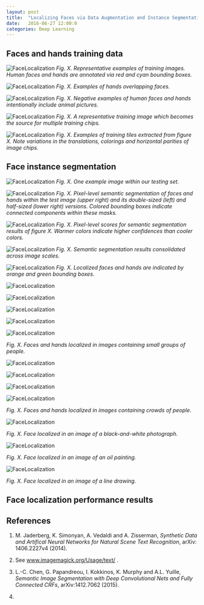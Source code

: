 ```yaml
---
layout: post
title:  "Localizing Faces via Data Augmentation and Instance Segmentation"
date:   2016-06-27 12:00:0
categories: Deep Learning
---
```


## Faces and hands training data

![FaceLocalization]({{site.url}}/blog/images/face_localization/training_images/training_montage.png)
*Fig. X. Representative examples of training images.  Human faces and hands
are annotated via red and cyan bounding boxes.*

![FaceLocalization]({{site.url}}/blog/images/face_localization/training_images/hands_on_face.png)
*Fig. X. Examples of hands overlapping faces.*

![FaceLocalization]({{site.url}}/blog/images/face_localization/training_images/animal_faces.png)
*Fig. X. Negative examples of human faces and hands intentionally include 
animal pictures.*

![FaceLocalization]({{site.url}}/blog/images/face_localization/data_augmentation/image_00692.jpg)
*Fig. X. A representative training image which becomes the source for
multiple training chips.*

![FaceLocalization]({{site.url}}/blog/images/face_localization/data_augmentation/output_6x3_tile_montage.jpg)
*Fig. X. Examples of training tiles extracted from figure X.  Note
variations in the translations, colorings and horizontal parities of image
chips.*



## Face instance segmentation

![FaceLocalization]({{site.url}}/blog/images/face_localization/testing_images/good_results/friends/image_04084.jpg)
*Fig. X. One example image within our testing set.*

![FaceLocalization]({{site.url}}/blog/images/face_localization/testing_images/good_results/friends/double_full_half_ccs.png)
*Fig. X.  Pixel-level semantic segmentation of faces and hands within
the test image (upper right) and its double-sized (left) and
half-sized (lower right) versions.  Colored bounding boxes indicate
connected components within these masks.*

![FaceLocalization]({{site.url}}/blog/images/face_localization/testing_images/good_results/friends/double_full_half_scores.png)
*Fig. X.  Pixel-level scores for semantic segmentation results of figure X.
Warmer colors indicate higher confidences than cooler colors.*

![FaceLocalization]({{site.url}}/blog/images/face_localization/testing_images/good_results/friends/flattened_segs_04084.png)
*Fig. X.  Semantic segmentation results consolidated across image scales.*


![FaceLocalization]({{site.url}}/blog/images/face_localization/testing_images/good_results/friends/segmented_image_04084.png)
*Fig. X.  Localized faces and hands are indicated by orange and green
bounding boxes*.




![FaceLocalization]({{site.url}}/blog/images/face_localization/testing_images/good_results/friends/montage_image_00014___segmented_image_00014.jpg)

![FaceLocalization]({{site.url}}/blog/images/face_localization/testing_images/good_results/friends/montage_image_02124___segmented_image_02124.jpg)

![FaceLocalization]({{site.url}}/blog/images/face_localization/testing_images/good_results/friends/montage_image_09626___segmented_image_09626.jpg)

![FaceLocalization]({{site.url}}/blog/images/face_localization/testing_images/good_results/friends/montage_image_05893___segmented_image_05893.jpg)

![FaceLocalization]({{site.url}}/blog/images/face_localization/testing_images/good_results/friends/montage_image_02192___segmented_image_02192.jpg)


*Fig. X.   Faces and hands localized in images containing small groups of people.*

![FaceLocalization]({{site.url}}/blog/images/face_localization/testing_images/good_results/friends/montage_image_08754___segmented_image_08754.jpg)

![FaceLocalization]({{site.url}}/blog/images/face_localization/testing_images/good_results/friends/montage_image_09561___segmented_image_09561.jpg)

![FaceLocalization]({{site.url}}/blog/images/face_localization/testing_images/good_results/friends/montage_image_03836___segmented_image_03836.jpg)

![FaceLocalization]({{site.url}}/blog/images/face_localization/testing_images/good_results/friends/montage_image_02269___segmented_image_02269.jpg)

*Fig. X.   Faces and hands localized in images containing crowds of people.*

![FaceLocalization]({{site.url}}/blog/images/face_localization/testing_images/good_results/friends/montage_image_10208___segmented_image_10208.jpg)

*Fig. X.   Face localized in an image of a black-and-white photograph.*

![FaceLocalization]({{site.url}}/blog/images/face_localization/testing_images/good_results/friends/montage_image_05206___segmented_image_05206.jpg)

*Fig. X.   Face localized in an image of an oil painting.*

![FaceLocalization]({{site.url}}/blog/images/face_localization/testing_images/good_results/friends/montage_image_05236___segmented_image_05236.jpg)

*Fig. X.   Face localized in an image of a line drawing.*








## Face localization performance results


## References

1.  M. Jaderberg, K. Simonyan, A. Vedaldi and A. Zisserman, *Synthetic Data
and Artifical Neural Networks for Natural Scene Text Recognition*, arXiv:
1406.2227v4 (2014).

2.  See www.imagemagick.org/Usage/text/ .

3.  L.-C. Chen, G. Papandreou, I. Kokkinos, K. Murphy and A.L. Yuille,
*Semantic Image Segmentation with Deep Convolutional Nets and Fully
Connected CRFs*, arXiv:1412.7062 (2015).

4.  

